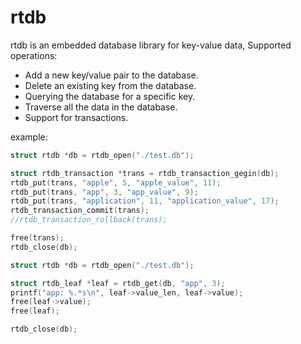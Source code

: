 # rtdb

rtdb is an embedded database library for key-value data, Supported operations:

 * Add a new key/value pair to the database.
 * Delete an existing key from the database.
 * Querying the database for a specific key.
 * Traverse all the data in the database.
 * Support for transactions.

example:

```c
struct rtdb *db = rtdb_open("./test.db");

struct rtdb_transaction *trans = rtdb_transaction_gegin(db);
rtdb_put(trans, "apple", 5, "apple_value", 11);
rtdb_put(trans, "app", 3, "app_value", 9);
rtdb_put(trans, "application", 11, "application_value", 17);
rtdb_transaction_commit(trans);
//rtdb_transaction_rollback(trans);

free(trans);
rtdb_close(db);
```

```c
struct rtdb *db = rtdb_open("./test.db");

struct rtdb_leaf *leaf = rtdb_get(db, "app", 3);
printf("app: %.*s\n", leaf->value_len, leaf->value);
free(leaf->value);
free(leaf);

rtdb_close(db);
```
